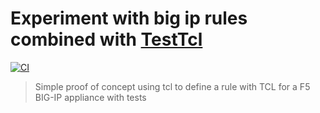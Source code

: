 # Experiment with big ip rules combined with [TestTcl](https://github.com/landro/TesTcl)
[![CI](https://github.com/chrisns/bigip-irule-demo/actions/workflows/ci.yaml/badge.svg)](https://github.com/chrisns/bigip-irule-demo/actions/workflows/ci.yaml)

> Simple proof of concept using tcl to define a rule with TCL for a F5 BIG-IP appliance with tests